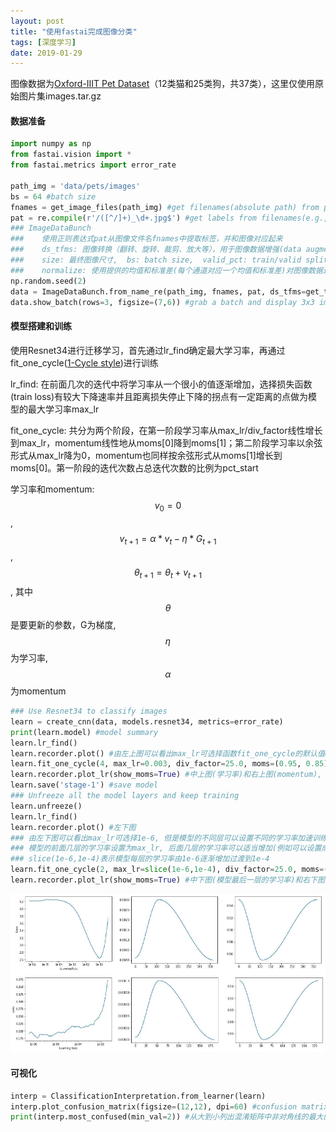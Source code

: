 ```yaml
---
layout: post
title: "使用fastai完成图像分类"
tags: [深度学习]
date: 2019-01-29
---
```


图像数据为[Oxford-IIIT Pet Dataset](http://www.robots.ox.ac.uk/~vgg/data/pets/)（12类猫和25类狗，共37类），这里仅使用原始图片集images.tar.gz

#### 数据准备
```python
import numpy as np
from fastai.vision import *
from fastai.metrics import error_rate

path_img = 'data/pets/images'
bs = 64 #batch size
fnames = get_image_files(path_img) #get filenames(absolute path) from path_img
pat = re.compile(r'/([^/]+)_\d+.jpg$') #get labels from filenames(e.g., 'american_bulldog' from 'data/pets/images/american_bulldog_20.jpg')
### ImageDataBunch
###    使用正则表达式pat从图像文件名fnames中提取标签，并和图像对应起来
###    ds_tfms: 图像转换（翻转、旋转、裁剪、放大等），用于图像数据增强(data augmentation)
###    size: 最终图像尺寸,  bs: batch size,  valid_pct: train/valid split
###    normalize: 使用提供的均值和标准差(每个通道对应一个均值和标准差)对图像数据进行归一化
np.random.seed(2)
data = ImageDataBunch.from_name_re(path_img, fnames, pat, ds_tfms=get_transforms(), size=224, bs=bs, valid_pct=0.2).normalize(imagenet_stats)
data.show_batch(rows=3, figsize=(7,6)) #grab a batch and display 3x3 images
```

#### 模型搭建和训练

使用Resnet34进行迁移学习，首先通过lr_find确定最大学习率，再通过fit_one_cycle([1-Cycle style](https://arxiv.org/pdf/1803.09820.pdf))进行训练

lr_find: 在前面几次的迭代中将学习率从一个很小的值逐渐增加，选择损失函数(train loss)有较大下降速率并且距离损失停止下降的拐点有一定距离的点做为模型的最大学习率max_lr

fit_one_cycle: 共分为两个阶段，在第一阶段学习率从max_lr/div_factor线性增长到max_lr，momentum线性地从moms[0]降到moms[1]；第二阶段学习率以余弦形式从max_lr降为0，momentum也同样按余弦形式从moms[1]增长到moms[0]。第一阶段的迭代次数占总迭代次数的比例为pct_start

学习率和momentum: $$v_0=0$$, $$v_{t+1}=\alpha*v_t-\eta*G_{t+1}$$, $$\theta_{t+1}=\theta_{t}+v_{t+1}$$, 其中$$\theta$$是要更新的参数，G为梯度, $$\eta$$为学习率, $$\alpha$$为momentum

```python
### Use Resnet34 to classify images
learn = create_cnn(data, models.resnet34, metrics=error_rate)
print(learn.model) #model summary
learn.lr_find()
learn.recorder.plot() #由左上图可以看出max_lr可选择函数fit_one_cycle的默认值0.003
learn.fit_one_cycle(4, max_lr=0.003, div_factor=25.0, moms=(0.95, 0.85), pct_start=0.3) #4 epochs
learn.recorder.plot_lr(show_moms=True) #中上图(学习率)和右上图(momentum), x轴表示迭代次数
learn.save('stage-1') #save model
### Unfreeze all the model layers and keep training
learn.unfreeze()
learn.lr_find()
learn.recorder.plot() #左下图
### 由左下图可以看出max_lr可选择1e-6, 但是模型的不同层可以设置不同的学习率加速训练
### 模型的前面几层的学习率设置为max_lr, 后面几层的学习率可以适当增加(例如可以设置成比上一个fit_one_cycle的学习率小一个量级)
### slice(1e-6,1e-4)表示模型每层的学习率由1e-6逐渐增加过渡到1e-4
learn.fit_one_cycle(2, max_lr=slice(1e-6,1e-4), div_factor=25.0, moms=(0.95, 0.85), pct_start=0.3) #2 epochs
learn.recorder.plot_lr(show_moms=True) #中下图(模型最后一层的学习率)和右下图(momentum)
```

![img](/img/dc.jpg)

#### 可视化
```python
interp = ClassificationInterpretation.from_learner(learn)
interp.plot_confusion_matrix(figsize=(12,12), dpi=60) #confusion matrix
print(interp.most_confused(min_val=2)) #从大到小列出混淆矩阵中非对角线的最大的几个元素
```

